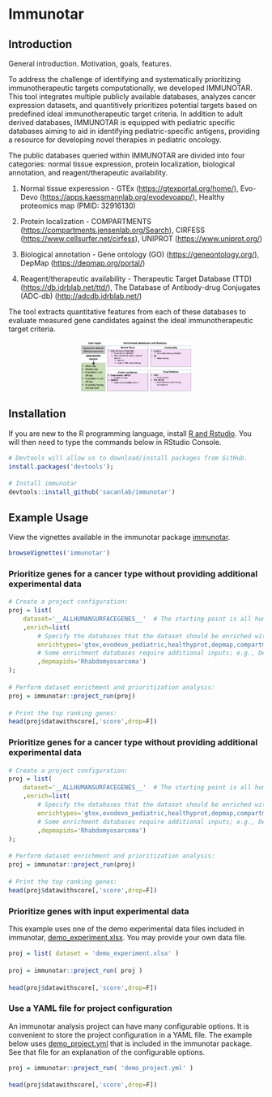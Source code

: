 # Immunotar


## Introduction

General introduction. Motivation, goals, features.

To address the challenge of identifying and systematically prioritizing immunotherapeutic targets computationally, we developed IMMUNOTAR. This tool integrates multiple publicly available databases, analyzes cancer expression datasets, and quantitively prioritizes potential targets based on predefined ideal immunotherapeutic target criteria. In addition to adult derived databases, IMMUNOTAR is equipped with pediatric specific databases aiming to aid in identifying pediatric-specific antigens, providing a resource for developing novel therapies in pediatric oncology. 


The public databases queried within IMMUNOTAR are divided into four categories: normal tissue expression, protein localization, biological annotation, and reagent/therapeutic availability. 

1. Normal tissue experession - GTEx (https://gtexportal.org/home/), Evo-Devo (https://apps.kaessmannlab.org/evodevoapp/), Healthy proteomics map (PMID: 32916130)

2. Protein localization - COMPARTMENTS (https://compartments.jensenlab.org/Search), CIRFESS (https://www.cellsurfer.net/cirfess), UNIPROT (https://www.uniprot.org/)

3. Biological annotation - Gene ontology (GO) (https://geneontology.org/), DepMap (https://depmap.org/portal/)

4. Reagent/therapeutic availability - Therapeutic Target Database (TTD) (https://db.idrblab.net/ttd/), The Database of Antibody-drug Conjugates (ADC-db) (http://adcdb.idrblab.net/)


The tool extracts quantitative features from each of these databases to evaluate measured gene candidates against the ideal immunotherapeutic target criteria.

<p align="center">

<img src="img/IMMUNOTAR_ExtractedFeatures.png" height="100"/>

</p>



## Installation

If you are new to the R programming language, install [R and Rstudio](https://posit.co/download/rstudio-desktop/). You will then need to type the commands below in RStudio Console.

```r
# Devtools will allow us to download/install packages from GitHub.
install.packages('devtools');

# Install immunotar
devtools::install_github('sacanlab/immunotar')
```



## Example Usage

View the vignettes available in the immunotar package [immunotar](https://htmlpreview.github.io/?https://github.com/sacanlab/immunotar/blob/master/vignettes/immunotar.html).

```r
browseVignettes('immunotar')
```

### Prioritize genes for a cancer type without providing additional experimental data
```r
# Create a project configuration:
proj = list(
	dataset='__ALLHUMANSURFACEGENES__'  # The starting point is all human surface genes
	,enrich=list(
		# Specify the databases that the dataset should be enriched with:
		enrichtypes='gtex,evodevo_pediatric,healthyprot,depmap,compartments_sp,cirfess_spc'
		# Some enrichment databases require additional inputs; e.g., Depmap database requires a disease name:
		,depmapids='Rhabdomyosarcoma')
);

# Perform dataset enrichment and prioritization analysis:
proj = immunotar::project_run(proj)

# Print the top ranking genes:
head(proj$datawithscore[,'score',drop=F])
```


### Prioritize genes for a cancer type without providing additional experimental data
```r
# Create a project configuration:
proj = list(
	dataset='__ALLHUMANSURFACEGENES__'  # The starting point is all human surface genes
	,enrich=list(
		# Specify the databases that the dataset should be enriched with:
		enrichtypes='gtex,evodevo_pediatric,healthyprot,depmap,compartments_sp,cirfess_spc'
		# Some enrichment databases require additional inputs; e.g., Depmap database requires a disease name:
		,depmapids='Rhabdomyosarcoma')
);

# Perform dataset enrichment and prioritization analysis:
proj = immunotar::project_run(proj)

# Print the top ranking genes:
head(proj$datawithscore[,'score',drop=F])
```


### Prioritize genes with input experimental data
This example uses one of the demo experimental data files included in immunotar, [demo_experiment.xlsx](inst/data/demo_experiment.xlsx). You may provide your own data file.

```r
proj = list( dataset = 'demo_experiment.xlsx' )

proj = immunotar::project_run( proj )

head(proj$datawithscore[,'score',drop=F])
```


### Use a YAML file for project configuration
An immunotar analysis project can have many configurable options. It is convenient to store the project configuration in a YAML file. The example below uses [demo_project.yml](inst/data/demo_project.yml) that is included in the immunotar package. See that file for an explanation of the configurable options.

```r
proj = immunotar::project_run( 'demo_project.yml' )

head(proj$datawithscore[,'score',drop=F])
```